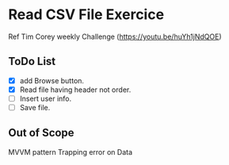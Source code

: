 # Read CSV File Exercice
  Ref Tim Corey weekly Challenge (https://youtu.be/huYh1jNdQOE)
## ToDo List
- [x] add Browse button.
- [x] Read file having header not order.
- [ ] Insert user info.
- [ ] Save file.

## Out of Scope
  MVVM pattern
  Trapping error on Data
